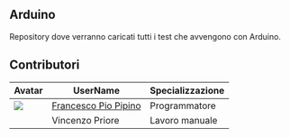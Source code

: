 ## Arduino
Repository dove verranno caricati tutti i test che avvengono con Arduino.

## Contributori
| Avatar | UserName | Specializzazione |
| ------ | -------- | -------------- |
| ![](https://avatars.githubusercontent.com/u/104029827?v=64) | [Francesco Pio Pipino](https://github.com/RonyxDumb) | Programmatore |
| ![]() | Vincenzo Priore | Lavoro manuale |
